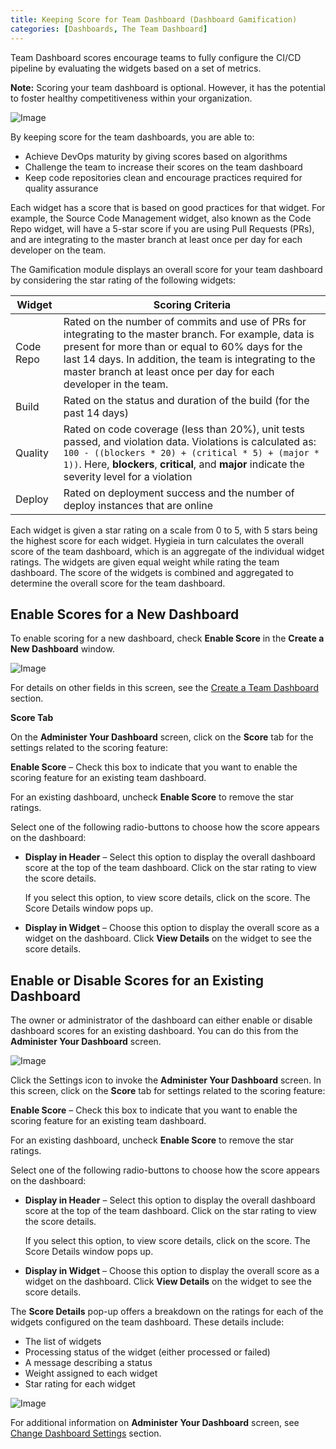 ```yaml
---
title: Keeping Score for Team Dashboard (Dashboard Gamification)
categories: [Dashboards, The Team Dashboard]
---
```


Team Dashboard scores encourage teams to fully configure the CI/CD pipeline by evaluating the widgets based on a set of metrics.

**Note:** Scoring your team dashboard is optional. However, it has the potential to foster healthy competitiveness within your organization.

![Image](https://hygieia.github.io/Hygieia/media/images/Dashboard_Gamification_Overview.png)

By keeping score for the team dashboards, you are able to:

- Achieve DevOps maturity by giving scores based on algorithms
- Challenge the team to increase their scores on the team dashboard
- Keep code repositories clean and encourage practices required for quality assurance

Each widget has a score that is based on good practices for that widget. For example, the Source Code Management widget, also known as the Code Repo widget, will have a 5-star score if you are using Pull Requests (PRs), and are integrating to the master branch at least once per day for each developer on the team.

The Gamification module displays an overall score for your team dashboard by considering the star rating of the following widgets:

| Widget | Scoring Criteria |
|--------|------------------|
| Code Repo | Rated on the number of commits and use of PRs for integrating to the master branch. For example, data is present for more than or equal to 60% days for the last 14 days. In addition, the team is integrating to the master branch at least once per day for each developer in the team. |
| Build | Rated on the status and duration of the build  (for the past 14 days) |
| Quality | Rated on code coverage (less than 20%), unit tests passed, and violation data. Violations is calculated as: ```100 - ((blockers * 20) + (critical * 5) + (major * 1))```. Here, **blockers**, **critical**, and **major** indicate the severity level for a violation |
| Deploy | Rated on deployment success and the number of deploy instances that are online |

Each widget is given a star rating on a scale from 0 to 5, with 5 stars being the highest score for each widget. Hygieia in turn calculates the overall score of the team dashboard, which is an aggregate of the individual widget ratings. The widgets are given equal weight while rating the team dashboard. The score of the widgets is combined and aggregated to determine the overall score for the team dashboard. 

## Enable Scores for a New Dashboard

To enable scoring for a new dashboard, check **Enable Score** in the **Create a New Dashboard** window.

![Image](https://hygieia.github.io/Hygieia/media/images/DashboardGamification_NewDashboard.png)

For details on other fields in this screen, see the [Create a Team Dashboard](select_dashboard.md#create-a-team-dashboard) section.

**Score Tab**

On the **Administer Your Dashboard** screen, click on the **Score** tab for the settings related to the scoring feature:

**Enable Score** – Check this box to indicate that you want to enable the scoring feature for an existing team dashboard.

For an existing dashboard, uncheck **Enable Score** to remove the star ratings.

Select one of the following radio-buttons to choose how the score appears on the dashboard:

- **Display in Header** – Select this option to display the overall dashboard score at the top of the team dashboard. Click on the star rating to view the score details.

  If you select this option, to view score details, click on the score. The Score Details window pops up.
  
- **Display in Widget** – Choose this option to display the overall score as a widget on the dashboard. Click **View Details** on the widget to see the score details.

## Enable or Disable Scores for an Existing Dashboard

The owner or administrator of the dashboard can either enable or disable dashboard scores for an existing dashboard. You can do this from the **Administer Your Dashboard** screen. 

![Image](https://hygieia.github.io/Hygieia/media/images/DashboardGamification_Administer.png)

Click the Settings icon to invoke the **Administer Your Dashboard** screen. In this screen, click on the **Score** tab for settings related to the scoring feature:

**Enable Score** – Check this box to indicate that you want to enable the scoring feature for an existing team dashboard. 

For an existing dashboard, uncheck **Enable Score** to remove the star ratings.

Select one of the following radio-buttons to choose how the score appears on the dashboard:

- **Display in Header** – Select this option to display the overall dashboard score at the top of the team dashboard. Click on the star rating to view the score details.

  If you select this option, to view score details, click on the score. The Score Details window pops up.
  
- **Display in Widget** – Choose this option to display the overall score as a widget on the dashboard. Click **View Details** on the widget to see the score details.  

The **Score Details** pop-up offers a breakdown on the ratings for each of the widgets configured on the team dashboard. These details include:

- The list of widgets
- Processing status of the widget (either processed or failed)
- A message describing a status
- Weight assigned to each widget
- Star rating for each widget

![Image](https://hygieia.github.io/Hygieia/media/images/Dashboard_Gamification_ScoreDetails.png)

For additional information on **Administer Your Dashboard** screen, see [Change Dashboard Settings](dashboard_administration.md#change-dashboard-settings) section.
